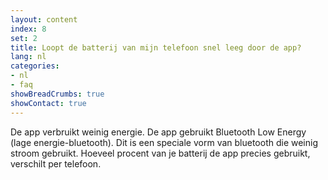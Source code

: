 ```yaml
---
layout: content
index: 8
set: 2
title: Loopt de batterij van mijn telefoon snel leeg door de app?
lang: nl
categories:
- nl
- faq
showBreadCrumbs: true
showContact: true
---
```


De app verbruikt weinig energie. De app gebruikt Bluetooth Low Energy (lage energie-bluetooth). Dit is een speciale vorm van bluetooth die weinig stroom gebruikt.
Hoeveel procent van je batterij de app precies gebruikt, verschilt per telefoon.
 